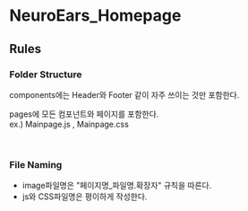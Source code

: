 # NeuroEars_Homepage

## Rules
### Folder Structure
components에는 Header와 Footer 같이 자주 쓰이는 것만 포함한다.

pages에 모든 컴포넌트와 페이지를 포함한다.<br/>
ex.) Mainpage.js , Mainpage.css

<br/>

### File Naming
- image파일명은 "페이지명_파일명.확장자" 규칙을 따른다.
- js와 CSS파일명은 평이하게 작성한다.
